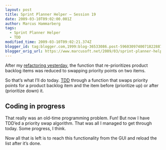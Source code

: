 ```yaml
---
layout: post
title: Sprint Planner Helper – Session 19
date: 2009-03-10T09:02:00.001Z
author: Marcus Hammarberg
tags:
  - Sprint Planner Helper
  - TDD
modified_time: 2009-03-10T09:02:21.374Z
blogger_id: tag:blogger.com,1999:blog-36533086.post-5960309740071822887
blogger_orig_url: https://www.marcusoft.net/2009/03/sprint-planner-helper-session-19.html
---
```


After my [refactoring yesterday](https://www.marcusoft.net/2009/03/sprint-planner-helper-session-18.html), the function that re-prioritizes product backlog items was reduced to swapping priority points on two items.

So that’s what I’ll do today. [TDD](http://en.wikipedia.org/wiki/Test-driven_development) through a function that swaps priority points for a product backlog item and the item before (prioritize up) or after (prioritize down) it.

## Coding in progress

That really was an old-time programming problem. Fun! But now I have TDD’ed a priority swap algorithm. That was all I managed to get through today. Some progress, I think.

Now all that is left is to reach this functionality from the GUI and reload the list after it’s done.
